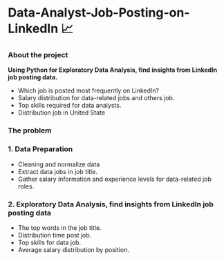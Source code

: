 # Data-Analyst-Job-Posting-on-LinkedIn 📈
### About the project
**Using Python for Exploratory Data Analysis, find insights from LinkedIn job posting data.**
- Which job is posted most frequently on LinkedIn?
- Salary distribution for data-related jobs and others job.
- Top skills required for data analysts.
- Distribution job in United State
### The problem
### 1. Data Preparation
- Cleaning and normalize data
- Extract data jobs in job title.
- Gather salary information and experience levels for data-related job roles.
### 2. Exploratory Data Analysis, find insights from LinkedIn job posting data
- The top words in the job title.
- Distribution time post job.
- Top skills for data job.
- Average salary distribution by position.
